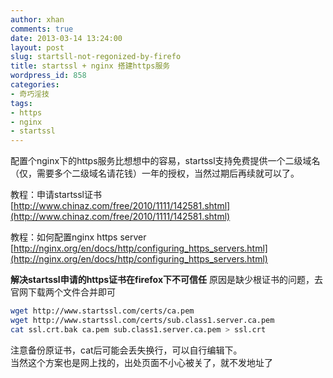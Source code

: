 ```yaml
---
author: xhan
comments: true
date: 2013-03-14 13:24:00
layout: post
slug: startsll-not-regonized-by-firefo
title: startssl + nginx 搭建https服务
wordpress_id: 858
categories:
- 奇巧淫技
tags:
- https
- nginx
- startssl
---
```


配置个nginx下的https服务比想想中的容易，startssl支持免费提供一个二级域名（仅，需要多个二级域名请花钱）一年的授权，当然过期后再续就可以了。

教程：申请startssl证书  
[http://www.chinaz.com/free/2010/1111/142581.shtml](http://www.chinaz.com/free/2010/1111/142581.shtml)

教程：如何配置nginx https server  
[http://nginx.org/en/docs/http/configuring_https_servers.html](http://nginx.org/en/docs/http/configuring_https_servers.html)

**解决startssl申请的https证书在firefox下不可信任** 
原因是缺少根证书的问题，去官网下载两个文件合并即可  
``` bash
wget http://www.startssl.com/certs/ca.pem
wget http://www.startssl.com/certs/sub.class1.server.ca.pem
cat ssl.crt.bak ca.pem sub.class1.server.ca.pem > ssl.crt  
```
注意备份原证书，cat后可能会丢失换行，可以自行编辑下。  
当然这个方案也是网上找的，出处页面不小心被关了，就不发地址了  
